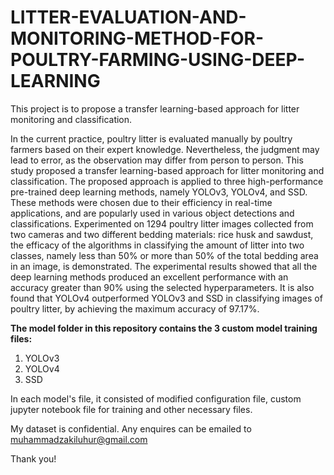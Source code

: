 # LITTER-EVALUATION-AND-MONITORING-METHOD-FOR-POULTRY-FARMING-USING-DEEP-LEARNING
This project is to propose a transfer learning-based approach for litter monitoring and classification.

In the current practice, poultry litter is evaluated manually by poultry farmers
based on their expert knowledge. Nevertheless, the judgment may lead to error,
as the observation may differ from person to person. This study proposed a
transfer learning-based approach for litter monitoring and classification. The
proposed approach is applied to three high-performance pre-trained deep
learning methods, namely YOLOv3, YOLOv4, and SSD. These methods were
chosen due to their efficiency in real-time applications, and are popularly used
in various object detections and classifications. Experimented on 1294 poultry
litter images collected from two cameras and two different bedding materials:
rice husk and sawdust, the efficacy of the algorithms in classifying the amount
of litter into two classes, namely less than 50% or more than 50% of the total
bedding area in an image, is demonstrated. The experimental results showed
that all the deep learning methods produced an excellent performance with an
accuracy greater than 90% using the selected hyperparameters. It is also found
that YOLOv4 outperformed YOLOv3 and SSD in classifying images of poultry
litter, by achieving the maximum accuracy of 97.17%.

**The model folder in this repository contains the 3 custom model training files:** 
1. YOLOv3
2. YOLOv4
3. SSD

In each model's file, it consisted of modified configuration file, custom jupyter notebook file for training and other necessary files.


My dataset is confidential.
Any enquires can be emailed to muhammadzakiluhur@gmail.com

Thank you!

